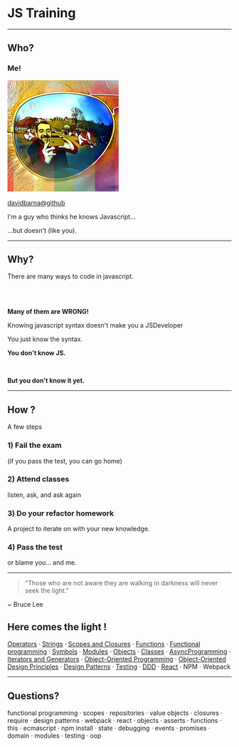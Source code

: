 # JS Training

----

## Who?

<!--slide-->

### Me!

![me](./images/avatar.jpg)

[davidbarna@github](https://github.com/davidbarna)

I'm a guy who thinks he knows Javascript...

...but doesn't (like you).

----

## Why?

<!--slide-->

There are many ways to code in javascript.

<br /><br />

**Many of them are WRONG!**

<!--slide-->

Knowing javascript syntax doesn't make you a JSDeveloper

You just know the syntax.

<!--slide-->

**You don't know JS.**

<br />

**But you don't know it yet.**



----

## How ?

<!--slide-->

A few steps

<!--slide-->

### 1) Fail the exam

(if you pass the test, you can go home)

<!--slide-->

### 2) Attend classes

listen, ask, and ask again

<!--slide-->

### 3) Do your refactor homework

A project to iterate on with your new knowledge.

<!--slide-->

### 4) Pass the test

or blame you... and me.

----

> “Those who are not aware they are walking in darkness will never seek the light.”

~ Bruce Lee

<!--slide-->

## Here comes the light !

 [Operators](slides/Operators.md) · [Strings](slides/Strings.md) · [Scopes and Closures](slides/ScopesAndClosures.md) · [Functions](slides/Functions.md) · [Functional programming](slides/FunctionalProgramming.md) · [Symbols](slides/Symbols.md) · [Modules](slides/Modules.md) · [Objects](slides/Objects.md) · [Classes](slides/Classes.md) · [AsyncProgramming](slides/AsyncProgramming.md) · [Iterators and Generators](slides/IteratorsAndGenerators.md) · [Object-Oriented Programming](slides/ObjectOrientedProgramming.md) · [Object-Oriented Design Principles](slides/ObjectOrientedDesignPrinciples.md) · [Design Patterns](slides/DesignPatterns.md) · [Testing](slides/Testing.md) · [DDD](slides/DomainDrivenDesign.md) · [React](slides/React.md) · NPM · Webpack

----

## Questions?

functional programming · scopes · repositories · value objects · closures · require ·  design patterns · webpack · react · objects · asserts · functions · this · ecmascript · npm install · state · debugging · events · promises · domain · modules · testing · oop
